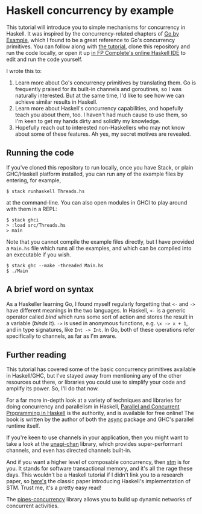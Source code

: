 # Haskell concurrency by example

This tutorial will introduce you to simple mechanisms for concurrency in Haskell.
It was inspired by the concurrency-related chapters of [Go by Example](http://gobyexample.com), which I found to be a great reference to Go's concurrency primitives.
You can follow along with [the tutorial](./src/tutorial.md), clone this repository and run the code locally, or open it up [in FP Complete's online Haskell IDE](https://www.fpcomplete.com/user/eightyeight/concurrency-by-example) to edit and run the code yourself.

I wrote this to:

 1. Learn more about Go's concurrency primitives by translating them.
    Go is frequently praised for its built-in channels and goroutines, so I was naturally interested.
    But at the same time, I'd like to see how we can achieve similar results in Haskell.
 2. Learn more about Haskell's concurrency capabilities, and hopefully teach you about them, too.
    I haven't had much cause to use them, so I'm keen to get my hands dirty and solidify my knowledge.
 3. Hopefully reach out to interested non-Haskellers who may not know about some of these features.
    Ah yes, my secret motives are revealed.

## Running the code

If you've cloned this repository to run locally, once you have Stack, or plain GHC/Haskell platform installed, you can run any of the example files by entering, for example,

    $ stack runhaskell Threads.hs

at the command-line.
You can also open modules in GHCI to play around with them in a REPL:

    $ stack ghci
    > :load src/Threads.hs
    > main

Note that you cannot compile the example files directly, but I have provided a `Main.hs` file which runs all the examples, and which can be compiled into an executable if you wish.

    $ stack ghc --make -threaded Main.hs
    $ ./Main

## A brief word on syntax

As a Haskeller learning Go, I found myself regularly forgetting that `<-` and `->` have different meanings in the two languages.
In Haskell, `<-` is a generic operator called _bind_ which runs some sort of action and stores the result in a variable (_binds_ it).
`->` is used in anonymous functions, e.g. `\x -> x + 1`, and in type signatures, like `Int -> Int`.
In Go, both of these operations refer specifically to channels, as far as I'm aware.

## Further reading

This tutorial has covered some of the basic concurrency primitives available in Haskell/GHC, but I've stayed away from mentioning any of the other resources out there, or libraries you could use to simplify your code and amplify its power.
So, I'll do that now.

For a far more in-depth look at a variety of techniques and libraries for doing concurrency and parallelism in Haskell, [Parallel and Concurrent Programming in Haskell](http://community.haskell.org/~simonmar/pcph/) is the authority, and is available for free online!
The book is written by the author of both the [async](https://hackage.haskell.org/package/async) package and GHC's parallel runtime itself.

If you're keen to use channels in your application, then you might want to take a look at the [unagi-chan](https://hackage.haskell.org/package/unagi-chan) library, which provides super-performant channels, and even has directed channels built-in.

And if you want a higher level of composable concurrency, then [stm](https://wiki.haskell.org/Software_transactional_memory) is for you.
It stands for software transactional memory, and it's all the rage these days.
This wouldn't be a Haskell tutorial if I didn't link you to a research paper, so [here's](http://research.microsoft.com/pubs/67418/2005-ppopp-composable.pdf) the classic paper introducing Haskell's implementation of STM.
Trust me, it's a pretty easy read!

The [pipes-concurrency](https://hackage.haskell.org/package/pipes-concurrency) library allows you to build up dynamic networks of concurrent activities.
